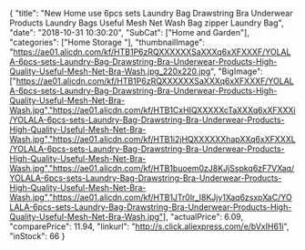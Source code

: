 {
	"title": "New Home use 6pcs sets Laundry Bag Drawstring Bra Underwear Products Laundry Bags Useful Mesh Net Wash Bag zipper Laundry Bag",
	"date": "2018-10-31 10:30:20",
	"SubCat": ["Home and Garden"],
	"categories": ["Home Storage "],
	"thumbnailImage": "https://ae01.alicdn.com/kf/HTB1P6zRQXXXXXXSaXXXq6xXFXXXF/YOLALA-6pcs-sets-Laundry-Bag-Drawstring-Bra-Underwear-Products-High-Quality-Useful-Mesh-Net-Bra-Wash.jpg_220x220.jpg",
	"BigImage": ["https://ae01.alicdn.com/kf/HTB1P6zRQXXXXXXSaXXXq6xXFXXXF/YOLALA-6pcs-sets-Laundry-Bag-Drawstring-Bra-Underwear-Products-High-Quality-Useful-Mesh-Net-Bra-Wash.jpg","https://ae01.alicdn.com/kf/HTB1CxHIQXXXXXcTaXXXq6xXFXXXi/YOLALA-6pcs-sets-Laundry-Bag-Drawstring-Bra-Underwear-Products-High-Quality-Useful-Mesh-Net-Bra-Wash.jpg","https://ae01.alicdn.com/kf/HTB1i2jHQXXXXXXhapXXq6xXFXXXL/YOLALA-6pcs-sets-Laundry-Bag-Drawstring-Bra-Underwear-Products-High-Quality-Useful-Mesh-Net-Bra-Wash.jpg","https://ae01.alicdn.com/kf/HTB1buoem0zJ8KJjSspkq6zF7VXaq/YOLALA-6pcs-sets-Laundry-Bag-Drawstring-Bra-Underwear-Products-High-Quality-Useful-Mesh-Net-Bra-Wash.jpg","https://ae01.alicdn.com/kf/HTB1JTr0lr_I8KJjy1Xaq6zsxpXaC/YOLALA-6pcs-sets-Laundry-Bag-Drawstring-Bra-Underwear-Products-High-Quality-Useful-Mesh-Net-Bra-Wash.jpg"],
	"actualPrice": 6.09,
	"comparePrice": 11.94,
	"linkurl": "http://s.click.aliexpress.com/e/bVxIH61i",
	"inStock": 66
}
